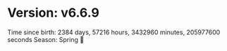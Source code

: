 # Version: v6.6.9
Time since birth: 2384 days, 57216 hours, 3432960 minutes, 205977600 seconds
Season: Spring 🌸
